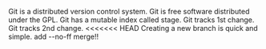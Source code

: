 Git is a distributed version control system.
Git is free software distributed under the GPL.
Git has a mutable index called stage.
Git tracks 1st change.
Git tracks 2nd change.
<<<<<<< HEAD
Creating a new branch is quick and simple.
add --no-ff merge!!
